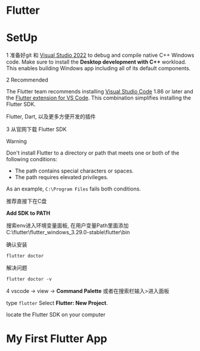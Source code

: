 # Flutter

# SetUp

1 准备好git 和 [Visual Studio 2022](https://learn.microsoft.com/visualstudio/install/install-visual-studio?view=vs-2022) to debug and compile native C++ Windows code. Make sure to install the **Desktop development with C++** workload. This enables building Windows app including all of its default components. 



2 Recommended

The Flutter team recommends installing [Visual Studio Code](https://code.visualstudio.com/docs/setup/windows) 1.86 or later and the [Flutter extension for VS Code](https://marketplace.visualstudio.com/items?itemName=Dart-Code.flutter). This combination simplifies installing the Flutter SDK.

Flutter, Dart, 以及更多方便开发的插件



3 从官网下载 Flutter SDK

Warning

Don't install Flutter to a directory or path that meets one or both of the following conditions:

- The path contains special characters or spaces.
- The path requires elevated privileges.

As an example, `C:\Program Files` fails both conditions.

推荐直接下在C盘

**Add SDK to PATH**

搜索env进入环境变量面板, 在用户变量Path里面添加 C:\flutter\flutter_windows_3.29.0-stable\flutter\bin

确认安装

```
flutter doctor
```

解决问题

```
flutter doctor -v
```



4 vscode -> view -> **Command Palette** 或者在搜索栏输入>进入面板

type `flutter`       Select **Flutter: New Project**.

locate the Flutter SDK on your computer



# My First Flutter App